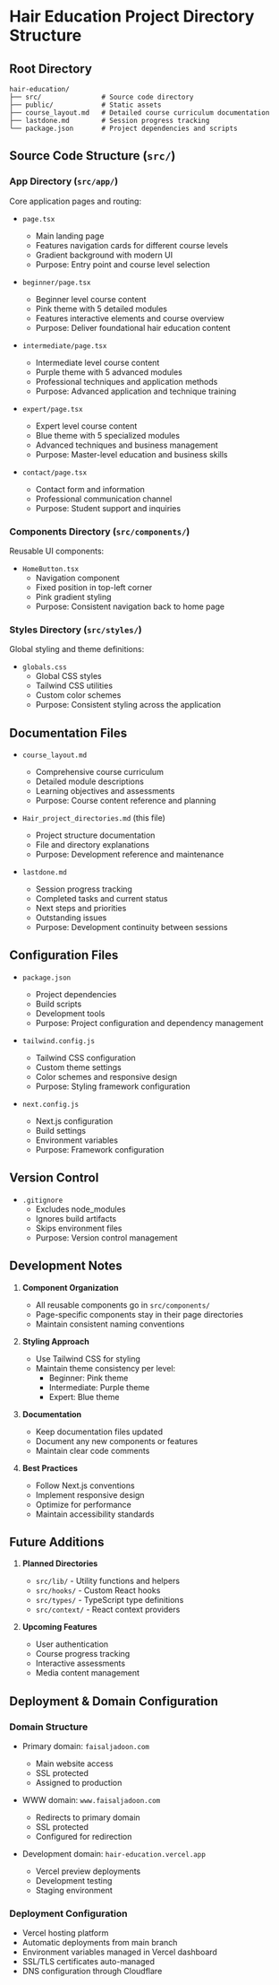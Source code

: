 # Hair Education Project Directory Structure

## Root Directory
```
hair-education/
├── src/               # Source code directory
├── public/            # Static assets
├── course_layout.md   # Detailed course curriculum documentation
├── lastdone.md        # Session progress tracking
└── package.json       # Project dependencies and scripts
```

## Source Code Structure (`src/`)

### App Directory (`src/app/`)
Core application pages and routing:

- `page.tsx`
  - Main landing page
  - Features navigation cards for different course levels
  - Gradient background with modern UI
  - Purpose: Entry point and course level selection

- `beginner/page.tsx`
  - Beginner level course content
  - Pink theme with 5 detailed modules
  - Features interactive elements and course overview
  - Purpose: Deliver foundational hair education content

- `intermediate/page.tsx`
  - Intermediate level course content
  - Purple theme with 5 advanced modules
  - Professional techniques and application methods
  - Purpose: Advanced application and technique training

- `expert/page.tsx`
  - Expert level course content
  - Blue theme with 5 specialized modules
  - Advanced techniques and business management
  - Purpose: Master-level education and business skills

- `contact/page.tsx`
  - Contact form and information
  - Professional communication channel
  - Purpose: Student support and inquiries

### Components Directory (`src/components/`)
Reusable UI components:

- `HomeButton.tsx`
  - Navigation component
  - Fixed position in top-left corner
  - Pink gradient styling
  - Purpose: Consistent navigation back to home page

### Styles Directory (`src/styles/`)
Global styling and theme definitions:

- `globals.css`
  - Global CSS styles
  - Tailwind CSS utilities
  - Custom color schemes
  - Purpose: Consistent styling across the application

## Documentation Files

- `course_layout.md`
  - Comprehensive course curriculum
  - Detailed module descriptions
  - Learning objectives and assessments
  - Purpose: Course content reference and planning

- `Hair_project_directories.md` (this file)
  - Project structure documentation
  - File and directory explanations
  - Purpose: Development reference and maintenance

- `lastdone.md`
  - Session progress tracking
  - Completed tasks and current status
  - Next steps and priorities
  - Outstanding issues
  - Purpose: Development continuity between sessions

## Configuration Files

- `package.json`
  - Project dependencies
  - Build scripts
  - Development tools
  - Purpose: Project configuration and dependency management

- `tailwind.config.js`
  - Tailwind CSS configuration
  - Custom theme settings
  - Color schemes and responsive design
  - Purpose: Styling framework configuration

- `next.config.js`
  - Next.js configuration
  - Build settings
  - Environment variables
  - Purpose: Framework configuration

## Version Control

- `.gitignore`
  - Excludes node_modules
  - Ignores build artifacts
  - Skips environment files
  - Purpose: Version control management

## Development Notes

1. **Component Organization**
   - All reusable components go in `src/components/`
   - Page-specific components stay in their page directories
   - Maintain consistent naming conventions

2. **Styling Approach**
   - Use Tailwind CSS for styling
   - Maintain theme consistency per level:
     - Beginner: Pink theme
     - Intermediate: Purple theme
     - Expert: Blue theme

3. **Documentation**
   - Keep documentation files updated
   - Document any new components or features
   - Maintain clear code comments

4. **Best Practices**
   - Follow Next.js conventions
   - Implement responsive design
   - Optimize for performance
   - Maintain accessibility standards

## Future Additions

1. **Planned Directories**
   - `src/lib/` - Utility functions and helpers
   - `src/hooks/` - Custom React hooks
   - `src/types/` - TypeScript type definitions
   - `src/context/` - React context providers

2. **Upcoming Features**
   - User authentication
   - Course progress tracking
   - Interactive assessments
   - Media content management

## Deployment & Domain Configuration

### Domain Structure
- Primary domain: `faisaljadoon.com`
  - Main website access
  - SSL protected
  - Assigned to production

- WWW domain: `www.faisaljadoon.com`
  - Redirects to primary domain
  - SSL protected
  - Configured for redirection

- Development domain: `hair-education.vercel.app`
  - Vercel preview deployments
  - Development testing
  - Staging environment

### Deployment Configuration
- Vercel hosting platform
- Automatic deployments from main branch
- Environment variables managed in Vercel dashboard
- SSL/TLS certificates auto-managed
- DNS configuration through Cloudflare

